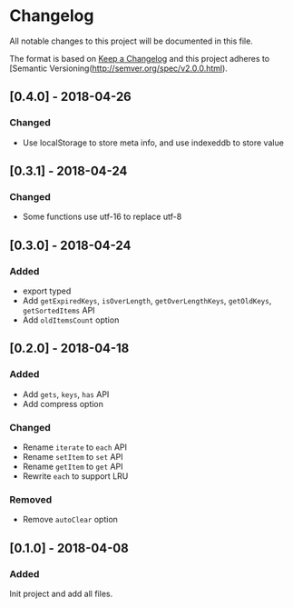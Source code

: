 # Changelog
All notable changes to this project will be documented in this file.

The format is based on [Keep a Changelog](http://keepachangelog.com/en/1.0.0/)
and this project adheres to [Semantic Versioning(http://semver.org/spec/v2.0.0.html).

## [0.4.0] - 2018-04-26
### Changed
- Use localStorage to store meta info, and use indexeddb to store value

## [0.3.1] - 2018-04-24
### Changed
- Some functions use utf-16 to replace utf-8

## [0.3.0] - 2018-04-24
### Added
- export typed
- Add `getExpiredKeys`, `isOverLength`, `getOverLengthKeys`, `getOldKeys`, `getSortedItems` API
- Add `oldItemsCount` option

## [0.2.0] - 2018-04-18
### Added
- Add `gets`, `keys`, `has` API
- Add compress option

### Changed
- Rename `iterate` to `each` API
- Rename `setItem` to `set` API
- Rename `getItem` to `get` API
- Rewrite `each` to support LRU

### Removed
- Remove `autoClear` option

## [0.1.0] - 2018-04-08
### Added
Init project and add all files.
